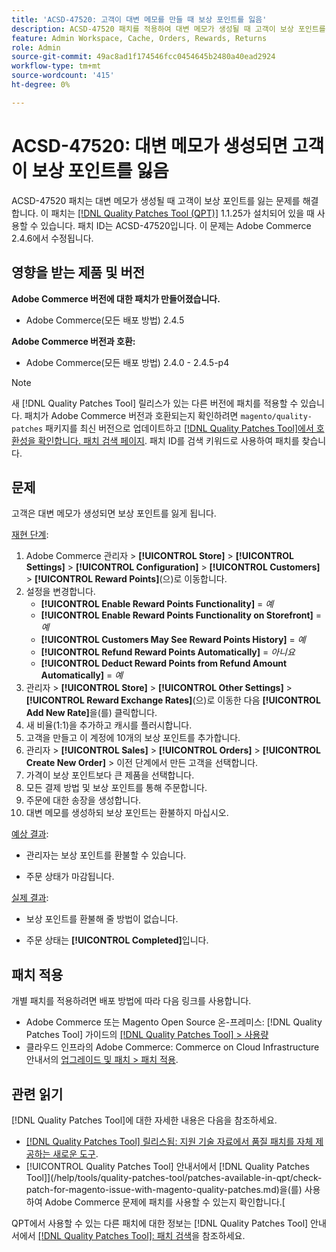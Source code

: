 ```yaml
---
title: 'ACSD-47520: 고객이 대변 메모를 만들 때 보상 포인트를 잃음'
description: ACSD-47520 패치를 적용하여 대변 메모가 생성될 때 고객이 보상 포인트를 잃는 Adobe Commerce 문제를 해결합니다.
feature: Admin Workspace, Cache, Orders, Rewards, Returns
role: Admin
source-git-commit: 49ac8ad1f174546fcc0454645b2480a40ead2924
workflow-type: tm+mt
source-wordcount: '415'
ht-degree: 0%

---
```


# ACSD-47520: 대변 메모가 생성되면 고객이 보상 포인트를 잃음

ACSD-47520 패치는 대변 메모가 생성될 때 고객이 보상 포인트를 잃는 문제를 해결합니다. 이 패치는 [[!DNL Quality Patches Tool (QPT)]](https://experienceleague.adobe.com/en/docs/commerce-knowledge-base/kb/announcements/commerce-announcements/magento-quality-patches-released-new-tool-to-self-serve-quality-patches) 1.1.25가 설치되어 있을 때 사용할 수 있습니다. 패치 ID는 ACSD-47520입니다. 이 문제는 Adobe Commerce 2.4.6에서 수정됩니다.

## 영향을 받는 제품 및 버전

**Adobe Commerce 버전에 대한 패치가 만들어졌습니다.**
* Adobe Commerce(모든 배포 방법) 2.4.5

**Adobe Commerce 버전과 호환:**
* Adobe Commerce(모든 배포 방법) 2.4.0 - 2.4.5-p4

>[!NOTE]
>
>새 [!DNL Quality Patches Tool] 릴리스가 있는 다른 버전에 패치를 적용할 수 있습니다. 패치가 Adobe Commerce 버전과 호환되는지 확인하려면 `magento/quality-patches` 패키지를 최신 버전으로 업데이트하고 [[!DNL Quality Patches Tool]에서 호환성을 확인합니다. 패치 검색 페이지](https://experienceleague.adobe.com/tools/commerce-quality-patches/index.html). 패치 ID를 검색 키워드로 사용하여 패치를 찾습니다.

## 문제

고객은 대변 메모가 생성되면 보상 포인트를 잃게 됩니다.

<u>재현 단계</u>:

1. Adobe Commerce 관리자 > **[!UICONTROL Store]** > **[!UICONTROL Settings]** > **[!UICONTROL Configuration]** > **[!UICONTROL Customers]** > **[!UICONTROL Reward Points]**(으)로 이동합니다.
1. 설정을 변경합니다.
   * **[!UICONTROL Enable Reward Points Functionality]** = _예_
   * **[!UICONTROL Enable Reward Points Functionality on Storefront]** = _예_
   * **[!UICONTROL Customers May See Reward Points History]** = _예_
   * **[!UICONTROL Refund Reward Points Automatically]** = _아니요_
   * **[!UICONTROL Deduct Reward Points from Refund Amount Automatically]** = _예_
1. 관리자 > **[!UICONTROL Store]** > **[!UICONTROL Other Settings]** > **[!UICONTROL Reward Exchange Rates]**(으)로 이동한 다음 **[!UICONTROL Add New Rate]**&#x200B;을(를) 클릭합니다.
1. 새 비율(1:1)을 추가하고 캐시를 플러시합니다.
1. 고객을 만들고 이 계정에 10개의 보상 포인트를 추가합니다.
1. 관리자 > **[!UICONTROL Sales]** > **[!UICONTROL Orders]** > **[!UICONTROL Create New Order]** > 이전 단계에서 만든 고객을 선택합니다.
1. 가격이 보상 포인트보다 큰 제품을 선택합니다.
1. 모든 결제 방법 및 보상 포인트를 통해 주문합니다.
1. 주문에 대한 송장을 생성합니다.
1. 대변 메모를 생성하되 보상 포인트는 환불하지 마십시오.

<u>예상 결과</u>:

* 관리자는 보상 포인트를 환불할 수 있습니다.

* 주문 상태가 마감됩니다.

<u>실제 결과</u>:

* 보상 포인트를 환불해 줄 방법이 없습니다.

* 주문 상태는 **[!UICONTROL Completed]**&#x200B;입니다.

## 패치 적용

개별 패치를 적용하려면 배포 방법에 따라 다음 링크를 사용합니다.

* Adobe Commerce 또는 Magento Open Source 온-프레미스: [!DNL Quality Patches Tool] 가이드의 [[!DNL Quality Patches Tool] > 사용량](https://experienceleague.adobe.com/docs/commerce-operations/tools/quality-patches-tool/usage.html)
* 클라우드 인프라의 Adobe Commerce: Commerce on Cloud Infrastructure 안내서의 [업그레이드 및 패치 > 패치 적용](https://experienceleague.adobe.com/docs/commerce-cloud-service/user-guide/develop/upgrade/apply-patches.html).

## 관련 읽기

[!DNL Quality Patches Tool]에 대한 자세한 내용은 다음을 참조하세요.

* [[!DNL Quality Patches Tool] 릴리스됨: 지원 기술 자료에서 품질 패치를 자체 제공하는 새로운 도구](https://experienceleague.adobe.com/en/docs/commerce-knowledge-base/kb/announcements/commerce-announcements/magento-quality-patches-released-new-tool-to-self-serve-quality-patches).
* [!UICONTROL Quality Patches Tool] 안내서에서  [!DNL Quality Patches Tool]](/help/tools/quality-patches-tool/patches-available-in-qpt/check-patch-for-magento-issue-with-magento-quality-patches.md)을(를) 사용하여 Adobe Commerce 문제에 패치를 사용할 수 있는지 확인합니다.[


QPT에서 사용할 수 있는 다른 패치에 대한 정보는 [!DNL Quality Patches Tool] 안내서에서 [[!DNL Quality Patches Tool]: 패치 검색](https://experienceleague.adobe.com/tools/commerce-quality-patches/index.html)을 참조하세요.
